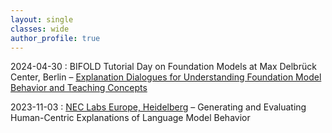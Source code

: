 ```yaml
---
layout: single
classes: wide
author_profile: true
---
```


2024-04-30 : BIFOLD Tutorial Day on Foundation Models at Max Delbrück Center, Berlin – [Explanation Dialogues for Understanding Foundation Model Behavior and Teaching Concepts](https://www.bifold.berlin/news-events/events/tutorial-day-foundation-models)  

2023-11-03 : [NEC Labs Europe, Heidelberg](https://www.neclab.eu/research-areas/data-science/human-centric-ai) – Generating and Evaluating Human-Centric Explanations of Language Model Behavior  
